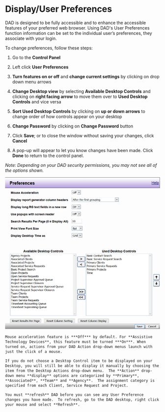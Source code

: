 # Display/User Preferences

DAD is designed to be fully accessible and to enhance the accessible features of your preferred web browser. Using DAD's User Preferences function information can be set to the individual user’s preferences, they associate with your login.  

To change preferences, follow these steps:

1. Go to the **Control Panel**

2. Left click **User Preferences**

3. **Turn features on or off** and **change current settings** by clicking on drop down menu arrows 

4. **Change Desktop view** by selecting **Available Desktop Controls** and clicking on **right facing arrow** to move them over to **Used Desktop Controls** and vice versa 

5. **Sort Used Desktop Controls** by clicking on **up or down arrows** to change order of how controls appear on your desktop 

6. **Change Password** by clicking on **Change Password** button 

7. Click **Save**; or to close the window without saving your changes, click **Cancel** 

8. A pop-up will appear to let you know changes have been made. Click **Done** to return to the control panel.

*Note: Depending on your DAD security permissions, you may not see all of the options shown.*

![DAD preferences](images/preferences.png)

```admonish tip
Mouse acceleration feature is ***Off*** by default. For **Assistive Technology Devices**, this feature must be turned ***On***. When turned on, actions from your DAD Action drop-down menus launch with just the click of a mouse.
```

```admonish tip
If you do not choose a Desktop Control item to be displayed on your Desktop, you will still be able to display it manually by choosing the item from the Desktop Actions drop-down menu.  The **Action** drop-down menu **display** options are categorized by **Primary**, **Associated**, **Team** and **Agency**.  The assignment category is specified from each Client, Service Request and Project.
```

```admonish tip
You must **refresh** DAD before you can see any User Preference changes you have made.  To refresh, go to the DAD desktop, right click your mouse and select **Refresh**.
```